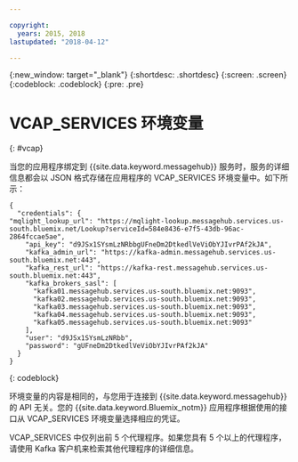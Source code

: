 ```yaml
---

copyright:
  years: 2015, 2018
lastupdated: "2018-04-12"

---
```


{:new_window: target="_blank"}
{:shortdesc: .shortdesc}
{:screen: .screen}
{:codeblock: .codeblock}
{:pre: .pre}

# VCAP_SERVICES 环境变量
{: #vcap}

当您的应用程序绑定到 {{site.data.keyword.messagehub}} 服务时，服务的详细信息都会以 JSON 格式存储在应用程序的 VCAP_SERVICES 环境变量中。如下所示：

```
{
  "credentials": {
"mqlight_lookup_url": "https://mqlight-lookup.messagehub.services.us-south.bluemix.net/Lookup?serviceId=584e8436-e7f5-43db-96ac-2864fccae5ae",
    "api_key": "d9JSx1SYsmLzNRbbgUFneDm2DtkedlVeViObYJIvrPAf2kJA",
    "kafka_admin_url": "https://kafka-admin.messagehub.services.us-south.bluemix.net:443",
    "kafka_rest_url": "https://kafka-rest.messagehub.services.us-south.bluemix.net:443",
    "kafka_brokers_sasl": [
      "kafka01.messagehub.services.us-south.bluemix.net:9093",
      "kafka02.messagehub.services.us-south.bluemix.net:9093",
      "kafka03.messagehub.services.us-south.bluemix.net:9093",
      "kafka04.messagehub.services.us-south.bluemix.net:9093",
      "kafka05.messagehub.services.us-south.bluemix.net:9093"
    ],
    "user": "d9JSx1SYsmLzNRbb",
    "password": "gUFneDm2DtkedlVeViObYJIvrPAf2kJA"
  }
}
```

{: codeblock}

环境变量的内容是相同的，与您用于连接到 {{site.data.keyword.messagehub}} 的 API 无关。您的
{{site.data.keyword.Bluemix_notm}} 应用程序根据使用的接口从 VCAP_SERVICES 环境变量选择相应的凭证。
 
VCAP_SERVICES 中仅列出前 5 个代理程序。如果您具有 5 个以上的代理程序，请使用 Kafka 客户机来检索其他代理程序的详细信息。 
